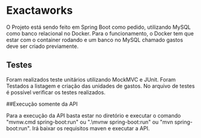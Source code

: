 # Exactaworks

O Projeto está sendo feito em Spring Boot como pedido, utilizando MySQL como banco relacional no Docker. Para o funcionamento,
o Docker tem que estar com o container rodando e um banco no MySQL chamado gastos deve ser criado previamente.

## Testes

Foram realizados teste unitários utilizando MockMVC e JUnit. Foram Testados a listagem e criação das unidades de gastos. No arquivo de testes é possível 
verificar os testes realizados.

##Execução somente da API

Para a execução da API basta estar no diretório e executar o comando "mvnw.cmd spring-boot:run" ou ".\mvnw spring-boot:run" ou "mvn spring-boot:run". Irá baixar os requisitos maven
e executar a API.

